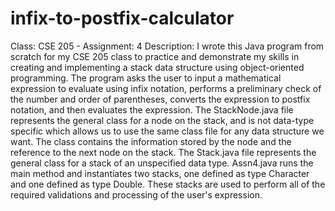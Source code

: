 # infix-to-postfix-calculator
Class: CSE 205 - Assignment: 4
Description: I wrote this Java program from scratch for my CSE 205 class to practice and demonstrate my skills in creating and implementing a stack data structure using object-oriented programming. The program asks the user to input a mathematical expression to evaluate using infix notation, performs a preliminary check of the number and order of parentheses, converts the expression to postfix notation, and then evaluates the expression. The StackNode.java file represents the general class for a node on the stack, and is not data-type specific which allows us to use the same class file for any data structure we want. The class contains the information stored by the node and the reference to the next node on the stack. The Stack.java file represents the general class for a stack of an unspecified data type. Assn4.java runs the main method and instantiates two stacks, one defined as type Character and one defined as type Double. These stacks are used to perform all of the required validations and processing of the user's expression.
